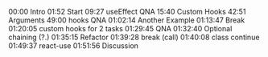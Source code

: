 00:00 Intro
01:52 Start
09:27 useEffect QNA
15:40 Custom Hooks
42:51 Arguments 
49:00 hooks QNA
01:02:14 Another Example 
01:13:47 Break
01:20:05  custom hooks for 2 tasks
01:29:45 QNA
01:32:40 Optional chaining (?.)
01:35:15 Refactor
01:39:28 break (call) 
01:40:08 class continue 
01:49:37 react-use 
01:51:56 Discussion
